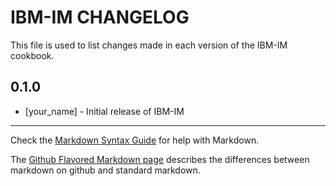 IBM-IM CHANGELOG
================

This file is used to list changes made in each version of the IBM-IM cookbook.

0.1.0
-----
- [your_name] - Initial release of IBM-IM

- - -
Check the [Markdown Syntax Guide](http://daringfireball.net/projects/markdown/syntax) for help with Markdown.

The [Github Flavored Markdown page](http://github.github.com/github-flavored-markdown/) describes the differences between markdown on github and standard markdown.
